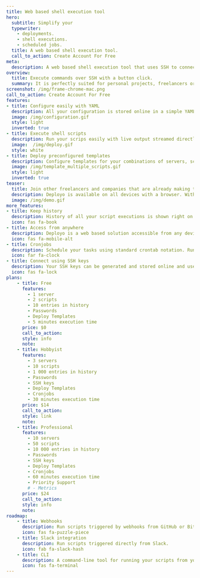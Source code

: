 ```yaml
---
title: Web based shell execution tool
hero:
  subtitle: Simplify your
  typewriter:
    - deployments.
    - shell executions.
    - scheduled jobs.
  title: A web based shell execution tool.
  call_to_action: Create Account For Free
meta:
  description: A web based shell execution tool that uses SSH to connect to your servers. Simplify your deployments or remote shell executions.
overview:
  title: Execute commands over SSH with a button click.
  summary: It is perfectly suited for personal projects, freelancers or small companies looking to speed up their remote tasks.
screenshot: /img/frame-chrome-mac.png
call_to_action: Create Account For Free
features:
- title: Configure easily with YAML
  description: All your configuration is stored online in a simple YAML file. Easily edit with syntax highlighting.
  image: /img/configuration.gif
  style: light
  inverted: true
- title: Execute shell scripts
  description: Run your scrips easily with live output streamed directly from your server. You can configure multiple servers and multiple scripts.
  image:  /img/deploy.gif
  style: white
- title: Deploy preconfigured templates
  description: Configure templates for your combinations of servers, scripts and variables that you execute most often.
  image: /img/template_multiple_scripts.gif
  style: light
  inverted: true
teaser:
  title: Join other freelancers and companies that are already making their life simpler.
  description: Deployo is available on all devices with a browser. With your configuration safely stored online you are able to deploy your software or setup servers easily and conveniently.
  image: /img/demo.gif
more_features:
- title: Keep history
  description: History of all your script executions is shown right on your dashboard. You can access old executions and execute again the same script with same parameters with ease.
  icon: fas fa-book
- title: Access from anywhere
  description: Deployo is a web based solution accessible from any device with a browser. So desktop, tablet or mobile, it is at your fingertips.
  icon: fas fa-mobile-alt
- title: Cronjobs
  description: Schedule your tasks using standard crontab notation. Run your scripts in configured intervals. You can see cronjobs in history and preview the output like with any other execution.
  icon: far fa-clock
- title: Connect using SSH keys
  description: Your SSH keys can be generated and stored online and used everytime you acces your server. Have a private key already? Just upload it!
  icon: fas fa-lock
plans:
    - title: Free
      features:
        - 1 server
        - 2 scripts
        - 10 entries in history
        - Passwords
        - Deploy Templates
        - 5 minutes execution time
      price: $0
      call_to_action: 
      style: info
      note: 
    - title: Hobbyist
      features:
        - 3 servers
        - 10 scripts
        - 1 000 entries in history
        - Passwords
        - SSH keys
        - Deploy Templates
        - Cronjobs
        - 30 minutes execution time
      price: $14
      call_to_action: 
      style: link
      note: 
    - title: Professional
      features:
        - 10 servers
        - 50 scripts
        - 10 000 entries in history
        - Passwords
        - SSH keys
        - Deploy Templates
        - Cronjobs
        - 60 minutes execution time
        - Priority Support
        # - Metrics
      price: $24
      call_to_action: 
      style: info
      note: 
roadmap:
    - title: Webhooks
      description: Run scripts triggered by webhooks from GitHub or Bitbucket.
      icon: fas fa-puzzle-piece
    - title: Slack integration
      description: Run scripts triggered directly from Slack.
      icon: fab fa-slack-hash
    - title: CLI
      description: A command-line tool for running your scripts from your terminal.
      icon: fas fa-terminal
---
```

